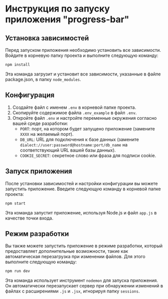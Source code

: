 # Инструкция по запуску приложения "progress-bar"

## Установка зависимостей

Перед запуском приложения необходимо установить все зависимости. Войдите в корневую папку проекта и выполните следующую команду:

```shell
npm install
```

Эта команда загрузит и установит все зависимости, указанные в файле package.json, в папку `node_modules`.

## Конфигурация

1. Создайте файл с именем `.env` в корневой папке проекта.
2. Скопируйте содержимое файла `.env_example` в файл `.env`.
3. Откройте файл `.env` и настройте переменные окружения согласно вашей среде разработки:
   - `PORT`: порт, на котором будет запущено приложение (замените `XXXX` на желаемый порт).
   - `DB_URL`: URL для подключения к базе данных (замените `dialect://user:password@hostname:port/db_name` на соответствующий URL вашей базы данных).
   - `COOKIE_SECRET`: секретное слово или фраза для подписи cookie.

## Запуск приложения

После установки зависимостей и настройки конфигурации вы можете запустить приложение. Введите следующую команду в корневой папке проекта:

```shell
npm start
```

Эта команда запустит приложение, используя Node.js и файл `app.js` в качестве точки входа.

## Режим разработки

Вы также можете запустить приложение в режиме разработки, который предоставляет дополнительные возможности, такие как автоматическая перезагрузка при изменении файлов. Для этого выполните следующую команду:

```shell
npm run dev
```

Эта команда использует инструмент `nodemon` для запуска приложения. Он автоматически перезапускает сервер при обнаружении изменений в файлах с расширениями `.js` и `.jsx`, игнорируя папку `sessions`.

